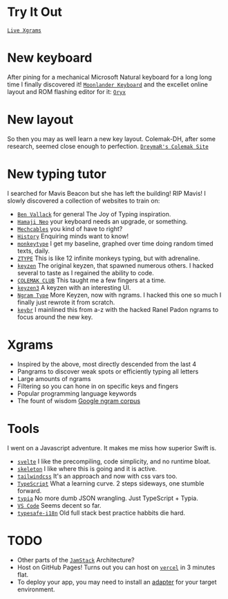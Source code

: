 # Try It Out

[`Live Xgrams`](https://xgrams.vercel.app/)

# New keyboard

After pining for a mechanical Microsoft Natural keyboard for a long long time I finally discovered it! [`Moonlander Keyboard`](https://www.zsa.io/moonlander) and the excellet online layout and ROM flashing editor for it: [`Oryx`](https://configure.zsa.io/moonlander/layouts/dneZx/latest/0)

# New layout

So then you may as well learn a new key layout. Colemak-DH, after some research, seemed close enough to perfection. [`DreymaR's Colemak Site`](https://dreymar.colemak.org/training.html)

# New typing tutor

I searched for Mavis Beacon but she has left the building! RIP Mavis! I slowly discovered a collection of websites to train on:

-   [`Ben Vallack`](https://www.youtube.com/watch?v=sI-a64EVPPU) for general The Joy of Typing inspiration.
-   [`Hamaji Neo`](https://www.youtube.com/watch?v=7jtGYw22OBw) your keyboard needs an upgrade, or something.
-   [`Mechcables`](https://mechcables.com/products/samurai-aviator-cable) you kind of have to right?
-   [`History`](https://www.smithsonianmag.com/arts-culture/fact-of-fiction-the-legend-of-the-qwerty-keyboard-49863249/) Enquiring minds want to know!
-   [`monkeytype`](https://monkeytype.com/) I get my baseline, graphed over time doing random timed texts, daily.
-   [`ZTYPE`](https://zty.pe/) This is like 12 infinite monkeys typing, but with adrenaline.
-   [`keyzen`](https://github.com/wwwtyro/keyzen) The original keyzen, that spawned numerous others. I hacked several to taste as I regained the ability to code.
-   [`COLEMAK CLUB`](https://gnusenpai.net/colemakclub/) This taught me a few fingers at a time.
-   [`keyzen3`](https://adamgradzki.com/keyzen3/) A keyzen with an interesting UI.
-   [`Ngram Type`](https://ranelpadon.github.io/ngram-type/) More Keyzen, now with ngrams. I hacked this one so much I finally just rewrote it from scratch.
-   [`keybr`](https://www.keybr.com/) I mainlined this from a-z with the hacked Ranel Padon ngrams to focus around the new key.

# Xgrams

-   Inspired by the above, most directly descended from the last 4
-   Pangrams to discover weak spots or efficiently typing all letters
-   Large amounts of ngrams
-   Filtering so you can hone in on specific keys and fingers
-   Popular programming language keywords
-   The fount of wisdom [Google ngram corpus](https://books.google.com/ngrams/)

# Tools

I went on a Javascript adventure. It makes me miss how superior Swift is.

-   [`svelte`](https://svelte.dev/) I like the precompiling, code simplicity, and no runtime bloat.
-   [`skeleton`](https://www.skeleton.dev/) I like where this is going and it is active.
-   [`tailwindcss`](https://tailwindcss.com/) It's an approach and now with css vars too.
-   [`TypeScript`](https://www.typescriptlang.org/) What a learning curve. 2 steps sideways, one stumble forward.
-   [`typia`](https://github.com/samchon/typia) No more dumb JSON wrangling. Just TypeScript + Typia.
-   [`VS Code`](https://code.visualstudio.com/) Seems decent so far.
-   [`typesafe-i18n`](https://github.com/ivanhofer/typesafe-i18n) Old full stack best practice habbits die hard.

# TODO

-   Other parts of the [`JamStack`](https://jamstack.org/) Architecture?
-   Host on GitHub Pages! Turns out you can host on [`vercel`](https://vercel.com/) in 3 minutes flat.
-   To deploy your app, you may need to install an [adapter](https://kit.svelte.dev/docs/adapters) for your target environment.

